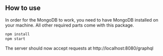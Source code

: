 ## How to use

In order for the MongoDB to work, you need to have MongoDB installed on your machine. All other required parts come with this package.

```sh
npm install
npm start
```

The server should now accept requests at http://localhost:8080/graphql
